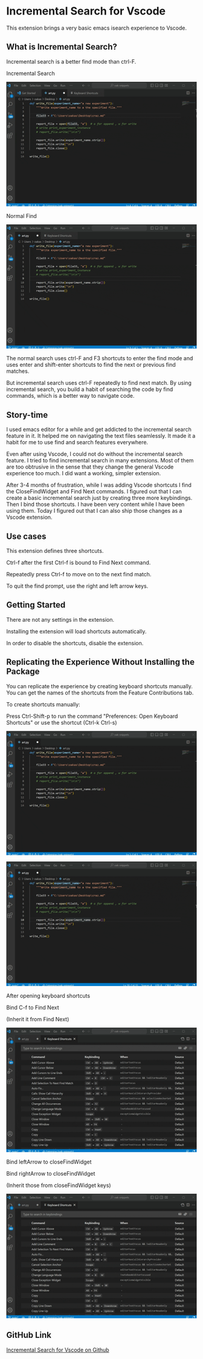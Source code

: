 # Incremental Search for Vscode

This extension brings a very basic emacs isearch experience to Vscode.

## What is Incremental Search?

Incremental search is a better find mode than ctrl-F.

Incremental Search
<!-- ![Incremental Search](https://imgur.com/a/VUtTeH0) -->
![Alt text](./images/isearch.gif)

Normal Find
<!-- ![Normal Find](https://imgur.com/a/2rRlajD) -->
![Alt text](./images/find.gif)

The normal search uses ctrl-F and F3 shortcuts to enter the find mode and
uses enter and shift-enter shortcuts to find the next or previous find matches.

But incremental search uses ctrl-F repeatedly to find next match.
By using incremental search, you build a habit of searching 
the code by find commands, which is a better way to navigate code.

## Story-time

I used emacs editor for a while and get addicted to the incremental search 
feature in it. It helped me on navigating the text files seamlessly. 
It made it a habit for me to use find and search features everywhere.

Even after using Vscode, I could not do without the incremental search feature. 
I tried to find incremental search in many extensions. Most of them are too obtrusive
in the sense that they change the general Vscode experience too much. 
I did want a working, simpler extension.

After 3-4 months of frustration, while I was adding Vscode shortcuts I find the CloseFindWidget and Find Next commands. I figured out that I can create a basic
incremental search just by creating three more keybindings. Then I bind those
shortcuts. I have been very content while I have been using them.
Today I figured out that I can also ship those changes as a Vscode extension.

## Use cases

This extension defines three shortcuts.

Ctrl-f after the first Ctrl-f is bound to Find Next command.

Repeatedly press Ctrl-f to move on to the next find match.

To quit the find prompt, use the right and left arrow keys.

## Getting Started

There are not any settings in the extension.

Installing the extension will load shortcuts automatically.

In order to disable the shortcuts, disable the extension.

## Replicating the Experience Without Installing the Package

You can replicate the experience by creating keyboard shortcuts manually.
You can get the names of the shortcuts from the Feature Contributions tab. 

To create shortcuts manually:

Press Ctrl-Shift-p to run the command "Preferences: Open Keyboard Shortcuts"
or use the shortcut (Ctrl-k Ctrl-s)

<!-- ![Using command palette](https://imgur.com/a/4A27y29) -->
![Alt text](./images/palette.gif)

<!-- ![Using shortcut](https://imgur.com/a/YjDipGi) -->
![Alt text](./images/shortcut.gif)

After opening keyboard shortcuts

Bind C-f to Find Next

(Inherit it from <enter> Find Next)

<!-- ![Find Next](https://imgur.com/a/rpxPPOi) -->
![Alt text](./images/find%20next.gif)

Bind leftArrow to closeFindWidget

Bind rightArrow to closeFindWidget

(Inherit those from <escape> closeFindWidget keys)

<!-- ![Close Find](https://imgur.com/a/nWUVd58) -->
![Alt text](./images/close%20find.gif)

## GitHub Link

[Incremental Search for Vscode on Github](https://github.com/oakasapoglu/incremental-search-for-vscode)
